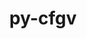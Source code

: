 ---
title: "py-cfgv"
layout: cache
categories: [package, develop-2023-10-15]
meta: {"versions": ["3.3.1"], "compilers": ["gcc@=11.1.0", "gcc@=11.4.0", "gcc@=9.4.0", "oneapi@=2023.2.1"], "oss": ["ubuntu20.04"], "platforms": ["linux"], "targets": ["neoverse_v1", "ppc64le", "x86_64_v3"], "stacks": ["data-vis-sdk", "e4s", "e4s-neoverse_v1", "e4s-oneapi", "e4s-power", "root"], "num_specs": 6, "num_specs_by_stack": {"root": 6, "e4s-neoverse_v1": 1, "e4s-power": 1, "data-vis-sdk": 1, "e4s": 2, "e4s-oneapi": 1}}
spec_details: [{"hash": "riihdgy6vchowetxmnskbzcz2slsn2yc", "compiler": "gcc@=11.4.0", "versions": ["3.3.1"], "os": "ubuntu20.04", "platform": "linux", "target": "neoverse_v1", "variants": ["build_system=python_pip"], "stacks": ["root", "e4s-neoverse_v1"], "size": "-", "tarball": "https://binaries.spack.io/releases/develop-2023-10-15/build_cache/linux-ubuntu20.04-neoverse_v1/gcc-11.4.0/py-cfgv-3.3.1/linux-ubuntu20.04-neoverse_v1-gcc-11.4.0-py-cfgv-3.3.1-riihdgy6vchowetxmnskbzcz2slsn2yc.spack"}, {"hash": "u4svvoxqlprdct5sybzzmkzsi4hliawo", "compiler": "gcc@=9.4.0", "versions": ["3.3.1"], "os": "ubuntu20.04", "platform": "linux", "target": "ppc64le", "variants": ["build_system=python_pip"], "stacks": ["e4s-power", "root"], "size": "-", "tarball": "https://binaries.spack.io/releases/develop-2023-10-15/build_cache/linux-ubuntu20.04-ppc64le/gcc-9.4.0/py-cfgv-3.3.1/linux-ubuntu20.04-ppc64le-gcc-9.4.0-py-cfgv-3.3.1-u4svvoxqlprdct5sybzzmkzsi4hliawo.spack"}, {"hash": "fssysd5xi6ohigvvkoand25ppe4ymclt", "compiler": "gcc@=11.1.0", "versions": ["3.3.1"], "os": "ubuntu20.04", "platform": "linux", "target": "x86_64_v3", "variants": ["build_system=python_pip"], "stacks": ["data-vis-sdk", "root"], "size": "-", "tarball": "https://binaries.spack.io/releases/develop-2023-10-15/build_cache/linux-ubuntu20.04-x86_64_v3/gcc-11.1.0/py-cfgv-3.3.1/linux-ubuntu20.04-x86_64_v3-gcc-11.1.0-py-cfgv-3.3.1-fssysd5xi6ohigvvkoand25ppe4ymclt.spack"}, {"hash": "zfhrl35e4u6z5lzvwkyw6t6kv76vht5v", "compiler": "gcc@=11.4.0", "versions": ["3.3.1"], "os": "ubuntu20.04", "platform": "linux", "target": "x86_64_v3", "variants": ["build_system=python_pip"], "stacks": ["e4s", "root"], "size": "-", "tarball": "https://binaries.spack.io/releases/develop-2023-10-15/build_cache/linux-ubuntu20.04-x86_64_v3/gcc-11.4.0/py-cfgv-3.3.1/linux-ubuntu20.04-x86_64_v3-gcc-11.4.0-py-cfgv-3.3.1-zfhrl35e4u6z5lzvwkyw6t6kv76vht5v.spack"}, {"hash": "xxt3lmud6y32dgakwjbjlftqkhsp4t43", "compiler": "gcc@=11.4.0", "versions": ["3.3.1"], "os": "ubuntu20.04", "platform": "linux", "target": "x86_64_v3", "variants": ["build_system=python_pip"], "stacks": ["e4s", "root"], "size": "-", "tarball": "https://binaries.spack.io/releases/develop-2023-10-15/build_cache/linux-ubuntu20.04-x86_64_v3/gcc-11.4.0/py-cfgv-3.3.1/linux-ubuntu20.04-x86_64_v3-gcc-11.4.0-py-cfgv-3.3.1-xxt3lmud6y32dgakwjbjlftqkhsp4t43.spack"}, {"hash": "tl5plosxgcdcixpqstccuafqqflfqzbu", "compiler": "oneapi@=2023.2.1", "versions": ["3.3.1"], "os": "ubuntu20.04", "platform": "linux", "target": "x86_64_v3", "variants": ["build_system=python_pip"], "stacks": ["root", "e4s-oneapi"], "size": "-", "tarball": "https://binaries.spack.io/releases/develop-2023-10-15/build_cache/linux-ubuntu20.04-x86_64_v3/oneapi-2023.2.1/py-cfgv-3.3.1/linux-ubuntu20.04-x86_64_v3-oneapi-2023.2.1-py-cfgv-3.3.1-tl5plosxgcdcixpqstccuafqqflfqzbu.spack"}]
---